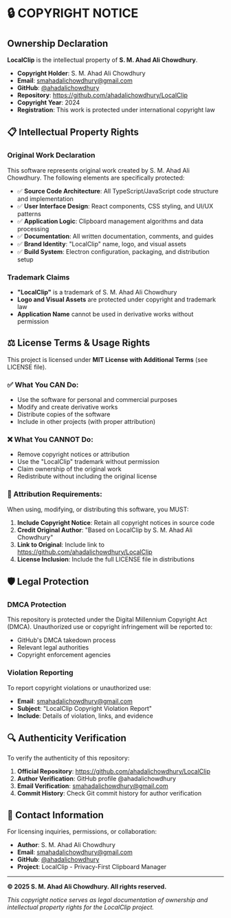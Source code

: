 # 🔒 COPYRIGHT NOTICE

## Ownership Declaration

**LocalClip** is the intellectual property of **S. M. Ahad Ali Chowdhury**.

- **Copyright Holder**: S. M. Ahad Ali Chowdhury
- **Email**: smahadalichowdhury@gmail.com
- **GitHub**: [@ahadalichowdhury](https://github.com/ahadalichowdhury)
- **Repository**: https://github.com/ahadalichowdhury/LocalClip
- **Copyright Year**: 2024
- **Registration**: This work is protected under international copyright law

## 📋 Intellectual Property Rights

### Original Work Declaration

This software represents original work created by S. M. Ahad Ali Chowdhury. The following elements are specifically protected:

- ✅ **Source Code Architecture**: All TypeScript/JavaScript code structure and implementation
- ✅ **User Interface Design**: React components, CSS styling, and UI/UX patterns
- ✅ **Application Logic**: Clipboard management algorithms and data processing
- ✅ **Documentation**: All written documentation, comments, and guides
- ✅ **Brand Identity**: "LocalClip" name, logo, and visual assets
- ✅ **Build System**: Electron configuration, packaging, and distribution setup

### Trademark Claims

- **"LocalClip"** is a trademark of S. M. Ahad Ali Chowdhury
- **Logo and Visual Assets** are protected under copyright and trademark law
- **Application Name** cannot be used in derivative works without permission

## ⚖️ License Terms & Usage Rights

This project is licensed under **MIT License with Additional Terms** (see LICENSE file).

### ✅ What You CAN Do:

- Use the software for personal and commercial purposes
- Modify and create derivative works
- Distribute copies of the software
- Include in other projects (with proper attribution)

### ❌ What You CANNOT Do:

- Remove copyright notices or attribution
- Use the "LocalClip" trademark without permission
- Claim ownership of the original work
- Redistribute without including the original license

### 📝 Attribution Requirements:

When using, modifying, or distributing this software, you MUST:

1. **Include Copyright Notice**: Retain all copyright notices in source code
2. **Credit Original Author**: "Based on LocalClip by S. M. Ahad Ali Chowdhury"
3. **Link to Original**: Include link to https://github.com/ahadalichowdhury/LocalClip
4. **License Inclusion**: Include the full LICENSE file in distributions

## 🛡️ Legal Protection

### DMCA Protection

This repository is protected under the Digital Millennium Copyright Act (DMCA).
Unauthorized use or copyright infringement will be reported to:

- GitHub's DMCA takedown process
- Relevant legal authorities
- Copyright enforcement agencies

### Violation Reporting

To report copyright violations or unauthorized use:

- **Email**: smahadalichowdhury@gmail.com
- **Subject**: "LocalClip Copyright Violation Report"
- **Include**: Details of violation, links, and evidence

## 🔍 Authenticity Verification

To verify the authenticity of this repository:

1. **Official Repository**: https://github.com/ahadalichowdhury/LocalClip
2. **Author Verification**: GitHub profile @ahadalichowdhury
3. **Email Verification**: smahadalichowdhury@gmail.com
4. **Commit History**: Check Git commit history for author verification

## 📧 Contact Information

For licensing inquiries, permissions, or collaboration:

- **Author**: S. M. Ahad Ali Chowdhury
- **Email**: smahadalichowdhury@gmail.com
- **GitHub**: [@ahadalichowdhury](https://github.com/ahadalichowdhury)
- **Project**: LocalClip - Privacy-First Clipboard Manager

---

**© 2025 S. M. Ahad Ali Chowdhury. All rights reserved.**

_This copyright notice serves as legal documentation of ownership and intellectual property rights for the LocalClip project._
